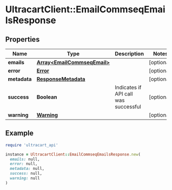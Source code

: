 # UltracartClient::EmailCommseqEmailsResponse

## Properties

| Name | Type | Description | Notes |
| ---- | ---- | ----------- | ----- |
| **emails** | [**Array&lt;EmailCommseqEmail&gt;**](EmailCommseqEmail.md) |  | [optional] |
| **error** | [**Error**](Error.md) |  | [optional] |
| **metadata** | [**ResponseMetadata**](ResponseMetadata.md) |  | [optional] |
| **success** | **Boolean** | Indicates if API call was successful | [optional] |
| **warning** | [**Warning**](Warning.md) |  | [optional] |

## Example

```ruby
require 'ultracart_api'

instance = UltracartClient::EmailCommseqEmailsResponse.new(
  emails: null,
  error: null,
  metadata: null,
  success: null,
  warning: null
)
```

